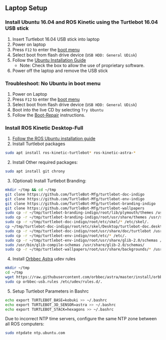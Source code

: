 ## Laptop Setup
### Install Ubuntu 16.04 and ROS Kinetic using the Turtlebot 16.04 USB stick

1. Insert Turtlebot 16.04 USB stick into laptop
2. Power on laptop
2. Press `F12` to enter the [boot menu](https://support.lenovo.com/us/en/solutions/ht500222)
3. Select boot from flash drive device (`USB HDD: General UDisk`)
4. Follow the [Ubuntu Installation Guide](https://www.ubuntu.com/download/desktop/install-ubuntu-desktop)
    - Note: Check the box to allow the use of proprietary software.
5. Power off the laptop and remove the USB stick

### Troubleshoot: No Ubuntu in boot menu
1. Power on Laptop
2. Press `F12` to enter the [boot menu](https://support.lenovo.com/us/en/solutions/ht500222)
3. Select boot from flash drive device (`USB HDD: General UDisk`)
4. Boot into the live CD by selecting `Try Ubuntu`
5. Follow the [Boot-Repair](https://help.ubuntu.com/community/Boot-Repair) instructions. 

### Install ROS Kinetic Desktop-Full
1. [Follow the ROS Ubuntu installation guide](http://wiki.ros.org/kinetic/Installation/Ubuntu)
2. Install Turtlebot packages
  ```bash
  sudo apt install ros-kinetic-turtlebot* ros-kinetic-astra-*
  ```
2. Install Other required packages:
  ```bash
  sudo apt install git chrony
  ```

3. (Optional) Install Turtlebot Branding:
```bash
mkdir ~/tmp && cd ~/tmp
git clone https://github.com/TurtleBot-Mfg/turtlebot-doc-indigo
git clone https://github.com/TurtleBot-Mfg/turtlebot-env-indigo
git clone https://github.com/TurtleBot-Mfg/turtlebot-branding-indigo
git clone https://github.com/TurtleBot-Mfg/turtlebot-wallpapers
sudo cp -r ~/tmp/turtlebot-branding-indigo/root/lib/plymouth/themes /usr/share/plymouth/themes
sudo cp -r ~/tmp/turtlebot-branding-indigo/root/usr/share/themes /usr/share/plymouth/themes
sudo cp -r ~/tmp/turtlebot-doc-indigo/root/etc/skel/* /etc/skel/.
cp ~/tmp/turtlebot-doc-indigo/root/etc/skel/Desktop/turtlebot-doc.desktop ~/Desktop
sudo cp -r ~/tmp/turtlebot-doc-indigo/root/usr/share/doc/turtlebot /usr/share/doc/.
sudo cp -r ~/tmp/turtlebot-env-indigo/root/etc/* /etc/.
sudo cp -r ~/tmp/turtlebot-env-indigo/root/usr/share/glib-2.0/schemas /usr/share/glib-2.0/schemas/.
sudo /usr/bin/glib-compile-schemas /usr/share/glib-2.0/schemas/
sudo cp -r ~/tmp/turtlebot-wallpapers/root/usr/share/backgrounds/* /usr/share/backgrounds/.
```

4. Install [Orbbec Astra](https://github.com/orbbec/ros_astra_camera) udev rules
```bash
mkdir ~/tmp
cd ~/tmp
wget https://raw.githubusercontent.com/orbbec/astra/master/install/orbbec-usb.rules
sudo cp orbbec-usb.rules /etc/udev/rules.d/.
```

5. Setup Turtlebot Parameters in Bashrc
```bash
echo export TURTLEBOT_BASE=kobuki >> ~/.bashrc
echo export TURTLEBOT_3D_SENSOR=astra >> ~/.bashrc
echo export TURTLEBOT_STACK=hexagons >> ~/.bashrc 
```

Due to incorrect NTP time servers, configure the same NTP zone between all ROS computers:
```bash
sudo ntpdate ntp.ubuntu.com
```
